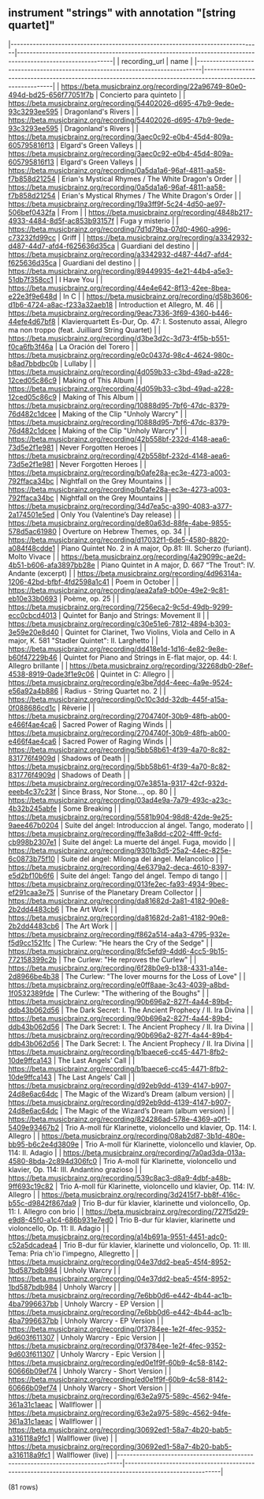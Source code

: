 ## instrument "strings" with annotation "[string quartet]"

|-------------------------------------------------------------------------------|------------------------------------------------------------------------------------------------------------|
|                                 recording_url                                 |                                                    name                                                    |
|-------------------------------------------------------------------------------|------------------------------------------------------------------------------------------------------------|
| <https://beta.musicbrainz.org/recording/22a96749-80e0-494d-bd25-656f77051f7b> | Concierto para quinteto                                                                                    |
| <https://beta.musicbrainz.org/recording/54402026-d695-47b9-9ede-93c3293ee595> | Dragonland's Rivers                                                                                        |
| <https://beta.musicbrainz.org/recording/54402026-d695-47b9-9ede-93c3293ee595> | Dragonland's Rivers                                                                                        |
| <https://beta.musicbrainz.org/recording/3aec0c92-e0b4-45d4-809a-605795816f13> | Elgard's Green Valleys                                                                                     |
| <https://beta.musicbrainz.org/recording/3aec0c92-e0b4-45d4-809a-605795816f13> | Elgard's Green Valleys                                                                                     |
| <https://beta.musicbrainz.org/recording/0a5da1a6-96af-4811-aa58-f7b858d21254> | Erian's Mystical Rhymes / The White Dragon's Order                                                         |
| <https://beta.musicbrainz.org/recording/0a5da1a6-96af-4811-aa58-f7b858d21254> | Erian's Mystical Rhymes / The White Dragon's Order                                                         |
| <https://beta.musicbrainz.org/recording/19a3ff9f-5c24-4d50-ae97-506bef0432fa> | From                                                                                                       |
| <https://beta.musicbrainz.org/recording/4848b217-4933-4484-8d5f-ac853b93157f> | Fuga y misterio                                                                                            |
| <https://beta.musicbrainz.org/recording/7d1d79ba-07d0-4960-a996-c73232fd99cc> | Griff                                                                                                      |
| <https://beta.musicbrainz.org/recording/a3342932-d487-44d7-afd4-f625636d35ca> | Guardiani del destino                                                                                      |
| <https://beta.musicbrainz.org/recording/a3342932-d487-44d7-afd4-f625636d35ca> | Guardiani del destino                                                                                      |
| <https://beta.musicbrainz.org/recording/89449935-4e21-44b4-a5e3-51db7f358cc1> | I Have You                                                                                                 |
| <https://beta.musicbrainz.org/recording/44e4e642-8f13-42ee-8bea-e22e3f9e648d> | In C                                                                                                       |
| <https://beta.musicbrainz.org/recording/d58b3606-d1b6-4724-a8ac-f233a32aeb18> | Introduction et Allegro, M. 46                                                                             |
| <https://beta.musicbrainz.org/recording/9eac7336-3f69-4360-b446-44efe4d67bf8> | Klavierquartett Es-Dur, Op. 47: I. Sostenuto assai, Allegro ma non troppo (feat. Juilliard String Quartet) |
| <https://beta.musicbrainz.org/recording/d3be3d2c-3d73-4f5b-b551-f0ca6fb3f46a> | La Oración del Torero                                                                                      |
| <https://beta.musicbrainz.org/recording/e0c0437d-98c4-4624-980c-b8ad7bbdbc0b> | Lullaby                                                                                                    |
| <https://beta.musicbrainz.org/recording/4d059b33-c3bd-49ad-a228-12ced05c86c9> | Making of This Album                                                                                       |
| <https://beta.musicbrainz.org/recording/4d059b33-c3bd-49ad-a228-12ced05c86c9> | Making of This Album                                                                                       |
| <https://beta.musicbrainz.org/recording/10888d95-7bf6-47dc-8379-76d482c1dcee> | Making of the Clip "Unholy Warcry"                                                                         |
| <https://beta.musicbrainz.org/recording/10888d95-7bf6-47dc-8379-76d482c1dcee> | Making of the Clip "Unholy Warcry"                                                                         |
| <https://beta.musicbrainz.org/recording/42b558bf-232d-4148-aea6-73d5e2f1e981> | Never Forgotten Heroes                                                                                     |
| <https://beta.musicbrainz.org/recording/42b558bf-232d-4148-aea6-73d5e2f1e981> | Never Forgotten Heroes                                                                                     |
| <https://beta.musicbrainz.org/recording/b0afe28a-ec3e-4273-a003-792ffaca34bc> | Nightfall on the Grey Mountains                                                                            |
| <https://beta.musicbrainz.org/recording/b0afe28a-ec3e-4273-a003-792ffaca34bc> | Nightfall on the Grey Mountains                                                                            |
| <https://beta.musicbrainz.org/recording/34d7ea5c-a390-4083-a377-2a174501e5ed> | Only You (Valentine’s Day release)                                                                         |
| <https://beta.musicbrainz.org/recording/de80a63d-88fe-4abe-9855-578d5ac61980> | Overture on Hebrew Themes, op. 34                                                                          |
| <https://beta.musicbrainz.org/recording/d17032f1-6de5-4580-8820-a084f48cdde1> | Piano Quintet No. 2 in A major, Op.81: III. Scherzo (furiant). Molto Vivace                                |
| <https://beta.musicbrainz.org/recording/4a29099c-ae2d-4b51-b606-afa3897bb28e> | Piano Quintet in A major, D. 667 “The Trout”: IV. Andante (excerpt)                                        |
| <https://beta.musicbrainz.org/recording/4d96314a-1206-42bd-bfbf-4fd2598a1c41> | Poem in October                                                                                            |
| <https://beta.musicbrainz.org/recording/aea2afa9-b00e-49e2-9c81-eb10e33b0693> | Poème, op. 25                                                                                              |
| <https://beta.musicbrainz.org/recording/7256eca2-9c5d-49db-9299-ecc0cbcd4013> | Quintet for Banjo and Strings: Movement II                                                                 |
| <https://beta.musicbrainz.org/recording/c30e51e6-7812-4894-b303-3e59e20e8d40> | Quintet for Clarinet, Two Violins, Viola and Cello in A major, K. 581 "Stadler Quintet": II. Larghetto     |
| <https://beta.musicbrainz.org/recording/dd418e1d-1d16-4e82-9e8e-b60f47229b46> | Quintet for Piano and Strings in E-flat major, op. 44: I. Allegro brillante                                |
| <https://beta.musicbrainz.org/recording/32268db0-28ef-4538-8919-0ade3f1e9c06> | Quintet in C: Allegro                                                                                      |
| <https://beta.musicbrainz.org/recording/e3be7dd4-4eec-4a9e-9524-e56a92a4b886> | Radius - String Quartet no. 2                                                                              |
| <https://beta.musicbrainz.org/recording/0c10c3dd-32db-445f-a15a-0f088686cd1c> | Rêverie                                                                                                    |
| <https://beta.musicbrainz.org/recording/2704740f-30b9-48fb-ab00-e466f4ae4ca6> | Sacred Power of Raging Winds                                                                               |
| <https://beta.musicbrainz.org/recording/2704740f-30b9-48fb-ab00-e466f4ae4ca6> | Sacred Power of Raging Winds                                                                               |
| <https://beta.musicbrainz.org/recording/5bb58b61-4f39-4a70-8c82-831776f4909d> | Shadows of Death                                                                                           |
| <https://beta.musicbrainz.org/recording/5bb58b61-4f39-4a70-8c82-831776f4909d> | Shadows of Death                                                                                           |
| <https://beta.musicbrainz.org/recording/07e3851a-9317-42cf-932d-eeeb4c37c23f> | Since Brass, Nor Stone…, op. 80                                                                            |
| <https://beta.musicbrainz.org/recording/03ad4e9a-7a79-493c-a23c-4b32b245abfe> | Some Breaking                                                                                              |
| <https://beta.musicbrainz.org/recording/5581b904-98d8-42de-9e25-9aee467b0204> | Suite del ángel: Introduccion al ángel. Tango, moderato                                                    |
| <https://beta.musicbrainz.org/recording/ffe3a8dd-c202-4fff-9cfd-cb998b2307e1> | Suite del ángel: La muerte del ángel. Fuga, movido                                                         |
| <https://beta.musicbrainz.org/recording/9301b3d5-25a2-44ec-825e-6c0873b75f10> | Suite del ángel: Milonga del ángel. Melancolico                                                            |
| <https://beta.musicbrainz.org/recording/4e6379a2-deca-4610-8397-e5d2bf10b6f6> | Suite del ángel: Tango del ángel. Tempo di tango                                                           |
| <https://beta.musicbrainz.org/recording/013fe2ec-fa93-4934-9bec-ef291caa3e75> | Sunrise of the Planetary Dream Collector                                                                   |
| <https://beta.musicbrainz.org/recording/da81682d-2a81-4182-90e8-2b2dd4483cb6> | The Art Work                                                                                               |
| <https://beta.musicbrainz.org/recording/da81682d-2a81-4182-90e8-2b2dd4483cb6> | The Art Work                                                                                               |
| <https://beta.musicbrainz.org/recording/f862a514-a4a3-4795-932e-f5d9cc1521fc> | The Curlew: "He hears the Cry of the Sedge"                                                                |
| <https://beta.musicbrainz.org/recording/8fc5efd9-4dd6-4cc5-9b15-772158399c2b> | The Curlew: "He reproves the Curlew"                                                                       |
| <https://beta.musicbrainz.org/recording/6f28b0e9-b138-4331-a14e-2d8966be4b38> | The Curlew: "The lover mourns for the Loss of Love"                                                        |
| <https://beta.musicbrainz.org/recording/e0ff8aae-3c43-4039-a8bd-1f0532389fde> | The Curlew: "The withering of the Boughs"                                                                  |
| <https://beta.musicbrainz.org/recording/90b696a2-827f-4a44-89b4-ddb43b062d56> | The Dark Secret: I. The Ancient Prophecy / II. Ira Divina                                                  |
| <https://beta.musicbrainz.org/recording/90b696a2-827f-4a44-89b4-ddb43b062d56> | The Dark Secret: I. The Ancient Prophecy / II. Ira Divina                                                  |
| <https://beta.musicbrainz.org/recording/90b696a2-827f-4a44-89b4-ddb43b062d56> | The Dark Secret: I. The Ancient Prophecy / II. Ira Divina                                                  |
| <https://beta.musicbrainz.org/recording/b1baece6-cc45-4471-8fb2-10de9ffca143> | The Last Angels’ Call                                                                                      |
| <https://beta.musicbrainz.org/recording/b1baece6-cc45-4471-8fb2-10de9ffca143> | The Last Angels’ Call                                                                                      |
| <https://beta.musicbrainz.org/recording/d92eb9dd-4139-4147-b907-24d8e6ac64dc> | The Magic of the Wizard’s Dream (album version)                                                            |
| <https://beta.musicbrainz.org/recording/d92eb9dd-4139-4147-b907-24d8e6ac64dc> | The Magic of the Wizard’s Dream (album version)                                                            |
| <https://beta.musicbrainz.org/recording/824286ad-578e-4369-a0f1-5409e93467b2> | Trio A-moll für Klarinette, violoncello und klavier, Op. 114: I. Allegro                                   |
| <https://beta.musicbrainz.org/recording/08ab2d87-3b1d-480e-bb95-b6c2e4d3809e> | Trio A-moll für Klarinette, violoncello und klavier, Op. 114: II. Adagio                                   |
| <https://beta.musicbrainz.org/recording/7a0ad3da-013a-4580-8bda-2c894d306fc0> | Trio A-moll für Klarinette, violoncello und klavier, Op. 114: III. Andantino grazioso                      |
| <https://beta.musicbrainz.org/recording/539c8ac3-d8a9-4dbf-a48b-9ff693c19c82> | Trio A-moll für Klarinette, violoncello und klavier, Op. 114: IV. Allegro                                  |
| <https://beta.musicbrainz.org/recording/3d2415f7-bb8f-416c-b55c-d9842f867da9> | Trio B-dur für klavier, klarinette und violoncello, Op. 11: I. Allegro con brio                            |
| <https://beta.musicbrainz.org/recording/727f5d29-e9d8-45f0-a1c4-686b931e7ed0> | Trio B-dur für klavier, klarinette und violoncello, Op. 11: II. Adagio                                     |
| <https://beta.musicbrainz.org/recording/a14b691a-9551-4451-adc0-c52a5dcadea4> | Trio B-dur für klavier, klarinette und violoncello, Op. 11: III. Tema: Pria ch'io l'impegno, Allegretto    |
| <https://beta.musicbrainz.org/recording/04e37dd2-bea5-45f4-8952-1bd587bdb984> | Unholy Warcry                                                                                              |
| <https://beta.musicbrainz.org/recording/04e37dd2-bea5-45f4-8952-1bd587bdb984> | Unholy Warcry                                                                                              |
| <https://beta.musicbrainz.org/recording/7e6bb0d6-e442-4b44-ac1b-4ba7996637bb> | Unholy Warcry - EP Version                                                                                 |
| <https://beta.musicbrainz.org/recording/7e6bb0d6-e442-4b44-ac1b-4ba7996637bb> | Unholy Warcry - EP Version                                                                                 |
| <https://beta.musicbrainz.org/recording/0f3784ee-1e2f-4fec-9352-9d603f611307> | Unholy Warcry - Epic Version                                                                               |
| <https://beta.musicbrainz.org/recording/0f3784ee-1e2f-4fec-9352-9d603f611307> | Unholy Warcry - Epic Version                                                                               |
| <https://beta.musicbrainz.org/recording/ed0e1f9f-60b9-4c58-8142-60666b09ef74> | Unholy Warcry - Short Version                                                                              |
| <https://beta.musicbrainz.org/recording/ed0e1f9f-60b9-4c58-8142-60666b09ef74> | Unholy Warcry - Short Version                                                                              |
| <https://beta.musicbrainz.org/recording/63e2a975-589c-4562-94fe-361a31c1aeac> | Wallflower                                                                                                 |
| <https://beta.musicbrainz.org/recording/63e2a975-589c-4562-94fe-361a31c1aeac> | Wallflower                                                                                                 |
| <https://beta.musicbrainz.org/recording/30692ed1-58a7-4b20-bab5-a316118a9fc1> | Wallflower (live)                                                                                          |
| <https://beta.musicbrainz.org/recording/30692ed1-58a7-4b20-bab5-a316118a9fc1> | Wallflower (live)                                                                                          |
|-------------------------------------------------------------------------------|------------------------------------------------------------------------------------------------------------|

(81 rows)

